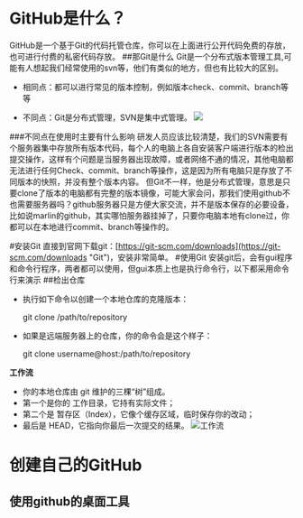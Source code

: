 # GitHub是什么？
GitHub是一个基于Git的代码托管仓库，你可以在上面进行公开代码免费的存放，也可进行付费的私密代码存放。
##那Git是什么
Git是一个分布式版本管理工具,可能有人想起我们经常使用的svn等，他们有类似的地方，但也有比较大的区别。

- 相同点：都可以进行常见的版本控制，例如版本check、commit、branch等等

- 不同点：Git是分布式管理，SVN是集中式管理。
![](https://i.imgur.com/R2WlSEY.png)

###不同点在使用时主要有什么影响
研发人员应该比较清楚，我们的SVN需要有个服务器集中存放所有版本代码，每个人的电脑上各自安装客户端进行版本的检出提交操作，这样有个问题是当服务器出现故障，或者网络不通的情况，其他电脑都无法进行任何Check、commit、branch等操作，这是因为所有电脑只是存放了不同版本的快照，并没有整个版本内容。
但Git不一样，他是分布式管理，意思是只要clone了版本的电脑都有完整的版本镜像，可能大家会问，那我们使用github不也需要服务器吗？github服务器只是方便大家交流，并不是版本保存的必要设备，比如说marlin的github，其实哪怕服务器挂掉了，只要你电脑本地有clone过，你都可以在本地进行commit、branch等操作的。

#安装Git
直接到官网下载git：[https://git-scm.com/downloads](https://git-scm.com/downloads "Git")，安装非常简单。
#使用Git
安装git后，会有gui程序和命令行程序，两者都可以使用，但gui本质上也是执行命令行，以下都采用命令行来演示
##检出仓库


- 执行如下命令以创建一个本地仓库的克隆版本：

	git clone /path/to/repository


- 如果是远端服务器上的仓库，你的命令会是这个样子：
	
	git clone username@host:/path/to/repository

**工作流**


- 你的本地仓库由 git 维护的三棵“树”组成。
- 第一个是你的 工作目录，它持有实际文件；
- 第二个是 暂存区（Index），它像个缓存区域，临时保存你的改动；
- 最后是 HEAD，它指向你最后一次提交的结果。
![工作流](https://i.imgur.com/ydqFAvB.png)

# 创建自己的GitHub

## 使用github的桌面工具